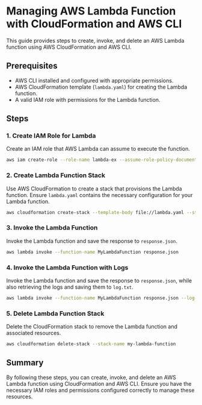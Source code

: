# Managing AWS Lambda Function with CloudFormation and AWS CLI

This guide provides steps to create, invoke, and delete an AWS Lambda function using AWS CloudFormation and AWS CLI.

## Prerequisites

- AWS CLI installed and configured with appropriate permissions.
- AWS CloudFormation template (`lambda.yaml`) for creating the Lambda function.
- A valid IAM role with permissions for the Lambda function.

## Steps

### 1. Create IAM Role for Lambda

Create an IAM role that AWS Lambda can assume to execute the function.

```sh
aws iam create-role --role-name lambda-ex --assume-role-policy-document '{"Version": "2012-10-17","Statement": [{ "Effect": "Allow", "Principal": {"Service": "lambda.amazonaws.com"}, "Action": "sts:AssumeRole"}]}'
```

### 2. Create Lambda Function Stack

Use AWS CloudFormation to create a stack that provisions the Lambda function. Ensure `lambda.yaml` contains the necessary configuration for your Lambda function.

```sh
aws cloudformation create-stack --template-body file://lambda.yaml --stack-name my-lambda-function
```

### 3. Invoke the Lambda Function

Invoke the Lambda function and save the response to `response.json`.

```sh
aws lambda invoke --function-name MyLambdaFunction response.json
```

### 4. Invoke the Lambda Function with Logs

Invoke the Lambda function and save the response to `response.json`, while also retrieving the logs and saving them to `log.txt`.

```sh
aws lambda invoke --function-name MyLambdaFunction response.json --log-type Tail --query 'LogResult' --output text | base64 -d > log.txt
```

### 5. Delete Lambda Function Stack

Delete the CloudFormation stack to remove the Lambda function and associated resources.

```sh
aws cloudformation delete-stack --stack-name my-lambda-function
```

## Summary

By following these steps, you can create, invoke, and delete an AWS Lambda function using CloudFormation and AWS CLI. Ensure you have the necessary IAM roles and permissions configured correctly to manage these resources.
